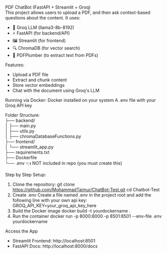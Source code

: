 PDF ChatBot (FastAPI + Streamlit + Groq)<br>
This project allows users to upload a PDF, and then ask context-based questions about the content. It uses:
- 🧠 Groq LLM (llama3-8b-8192)
- ⚡ FastAPI (for backend/API)
- 🖼️ Streamlit (for frontend)
- 🔍 ChromaDB (for vector search)
- 📄 PDFPlumber (to extract text from PDFs)

Features:
- Upload a PDF file
- Extract and chunk content
- Store vector embeddings
- Chat with the document using Groq's LLM

Running via Docker:
Docker installed on your system
A .env file with your Groq API key

Folder Structure:
<br>
├── backend/<br>
│   ├── main.py<br>
│   ├── utils.py<br>
│   ├── chromaDatabaseFunctions.py<br>
├── frontend/<br>
│   └── streamlit_app.py<br>
├── requirements.txt<br>
├── Dockerfile<br>
└── .env        👈 NOT included in repo (you must create this)

Step by Step Setup:
1. Clone the repository:
   git clone https://github.com/MohammadTaimur/ChatBot-Test.git
   cd Chatbot-Test
2. Create .env
   Create a file named .env in the project root and add the following line with your own api key:
   GROQ_API_KEY=your_groq_api_key_here
3. Build the Docker image
   docker build -t yourdockername .
4. Run the container
   docker run -p 8000:8000 -p 8501:8501 --env-file .env yourdockername

Access the App
- Streamlit Frontend: http://localhost:8501
- FastAPI Docs: http://localhost:8000/docs
